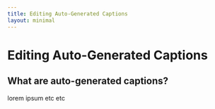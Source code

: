 ```yaml
---
title: Editing Auto-Generated Captions
layout: minimal
---
```

# Editing Auto-Generated Captions
## What are auto-generated captions?
lorem ipsum etc etc
